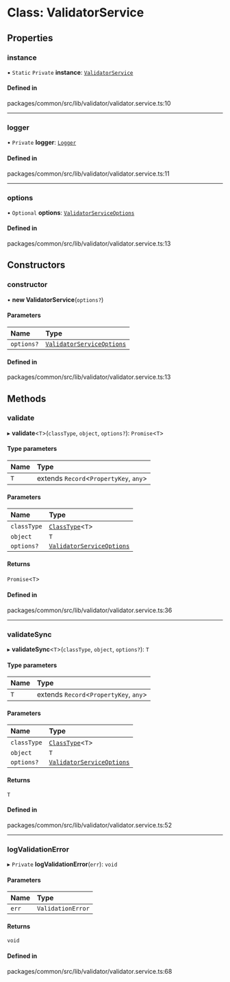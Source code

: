 # Class: ValidatorService

## Properties

### instance

▪ `Static` `Private` **instance**: [`ValidatorService`](ValidatorService.md)

#### Defined in

packages/common/src/lib/validator/validator.service.ts:10

___

### logger

• `Private` **logger**: [`Logger`](Logger.md)

#### Defined in

packages/common/src/lib/validator/validator.service.ts:11

___

### options

• `Optional` **options**: [`ValidatorServiceOptions`](../interfaces/ValidatorServiceOptions.md)

#### Defined in

packages/common/src/lib/validator/validator.service.ts:13

## Constructors

### constructor

• **new ValidatorService**(`options?`)

#### Parameters

| Name | Type |
| :------ | :------ |
| `options?` | [`ValidatorServiceOptions`](../interfaces/ValidatorServiceOptions.md) |

#### Defined in

packages/common/src/lib/validator/validator.service.ts:13

## Methods

### validate

▸ **validate**<`T`\>(`classType`, `object`, `options?`): `Promise`<`T`\>

#### Type parameters

| Name | Type |
| :------ | :------ |
| `T` | extends `Record`<`PropertyKey`, `any`\> |

#### Parameters

| Name | Type |
| :------ | :------ |
| `classType` | [`ClassType`](../types/ClassType.md)<`T`\> |
| `object` | `T` |
| `options?` | [`ValidatorServiceOptions`](../interfaces/ValidatorServiceOptions.md) |

#### Returns

`Promise`<`T`\>

#### Defined in

packages/common/src/lib/validator/validator.service.ts:36

___

### validateSync

▸ **validateSync**<`T`\>(`classType`, `object`, `options?`): `T`

#### Type parameters

| Name | Type |
| :------ | :------ |
| `T` | extends `Record`<`PropertyKey`, `any`\> |

#### Parameters

| Name | Type |
| :------ | :------ |
| `classType` | [`ClassType`](../types/ClassType.md)<`T`\> |
| `object` | `T` |
| `options?` | [`ValidatorServiceOptions`](../interfaces/ValidatorServiceOptions.md) |

#### Returns

`T`

#### Defined in

packages/common/src/lib/validator/validator.service.ts:52

___

### logValidationError

▸ `Private` **logValidationError**(`err`): `void`

#### Parameters

| Name | Type |
| :------ | :------ |
| `err` | `ValidationError` |

#### Returns

`void`

#### Defined in

packages/common/src/lib/validator/validator.service.ts:68
